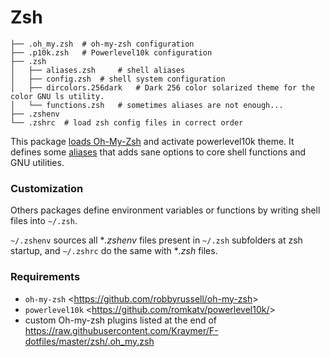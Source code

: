 # Zsh

<!--- Tree block injection -->
    ├── .oh_my.zsh 	# oh-my-zsh configuration
    ├── .p10k.zsh 	# Powerlevel10k configuration 
    ├── .zsh
    │   ├── aliases.zsh 	# shell aliases
    │   ├── config.zsh 	# shell system configuration
    │   ├── dircolors.256dark 	# Dark 256 color solarized theme for the color GNU ls utility.
    │   └── functions.zsh 	# sometimes aliases are not enough...
    ├── .zshenv
    └── .zshrc 	# load zsh config files in correct order

This package [loads Oh-My-Zsh](https://github.com/Kraymer/F-dotfiles/blob/master/zsh/.oh_my.zsh) and activate powerlevel10k theme.
It defines some [aliases](https://github.com/Kraymer/F-dotfiles/blob/master/zsh/.zsh/aliases.zsh) that adds sane options to core shell functions and GNU utilities.

### Customization

Others packages define environment variables or functions by writing shell files into `~/.zsh`.

`~/.zshenv` sources all **.zshenv* files present in `~/.zsh` subfolders at zsh startup, and `~/.zshrc` do the same with **.zsh* files.

### Requirements

- `oh-my-zsh` <<https://github.com/robbyrussell/oh-my-zsh>>
- `powerlevel10k` <<https://github.com/romkatv/powerlevel10k/>>
- custom Oh-my-zsh plugins listed at the end of https://raw.githubusercontent.com/Kraymer/F-dotfiles/master/zsh/.oh_my.zsh
